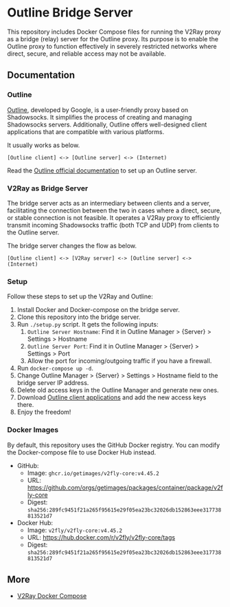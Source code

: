 # Outline Bridge Server

This repository includes Docker Compose files for running the V2Ray proxy as a bridge (relay) server for the Outline proxy.
Its purpose is to enable the Outline proxy to function effectively in severely restricted networks where direct, secure, and reliable access may not be available.

## Documentation

### Outline

[Outline](https://getoutline.org), developed by Google, is a user-friendly proxy based on Shadowsocks.
It simplifies the process of creating and managing Shadowsocks servers.
Additionally, Outline offers well-designed client applications that are compatible with various platforms.

It usually works as below.

```
[Outline client] <-> [Outline server] <-> (Internet)
```

Read the [Outline official documentation](https://getoutline.org/get-started) to set up an Outline server.

### V2Ray as Bridge Server

The bridge server acts as an intermediary between clients and a server, facilitating the connection between the two in cases where a direct, secure, or stable connection is not feasible.
It operates a V2Ray proxy to efficiently transmit incoming Shadowsocks traffic (both TCP and UDP) from clients to the Outline server.

The bridge server changes the flow as below.

```
[Outline client] <-> [V2Ray server] <-> [Outline server] <-> (Internet)
```

### Setup

Follow these steps to set up the V2Ray and Outline:

1. Install Docker and Docker-compose on the bridge server.
1. Clone this repository into the bridge server.
1. Run `./setup.py` script. It gets the following inputs:
    1. `Outline Server Hostname`: Find it in Outline Manager > {Server} > Settings > Hostname
    1. `Outline Server Port`: Find it in Outline Manager > {Server} > Settings > Port
    1. Allow the port for incoming/outgoing traffic if you have a firewall.
1. Run `docker-compose up -d`.
1. Change Outline Manager > {Server} > Settings > Hostname field to the bridge server IP address.
1. Delete old access keys in the Outline Manager and generate new ones.
1. Download [Outline client applications](https://getoutline.org/get-started/#step-3) and add the new access keys there.
1. Enjoy the freedom!

### Docker Images

By default, this repository uses the GitHub Docker registry.
You can modify the Docker-compose file to use Docker Hub instead.

* GitHub:
    * Image: ```ghcr.io/getimages/v2fly-core:v4.45.2```
    * URL: https://github.com/orgs/getimages/packages/container/package/v2fly-core
    * Digest: `sha256:289fc9451f21a265f95615e29f05ea23bc32026db152863eee317738813521d7`
* Docker Hub:
    * Image: ```v2fly/v2fly-core:v4.45.2```
    * URL: https://hub.docker.com/r/v2fly/v2fly-core/tags
    * Digest: `sha256:289fc9451f21a265f95615e29f05ea23bc32026db152863eee317738813521d7`

## More

* [V2Ray Docker Compose](https://github.com/miladrahimi/v2ray-docker-compose)
